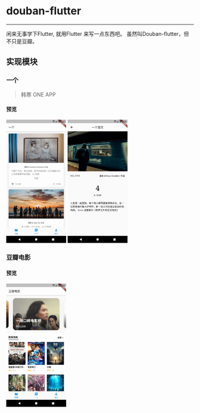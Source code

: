 # douban-flutter
---
闲来无事学下Flutter, 就用Flutter 来写一点东西吧。
虽然叫Douban-flutter，但不只是豆瓣。

## 实现模块

### 一个

> 韩寒 ONE APP

####  预览
<div>
  <img width="32%" src="./assets/screenshot/one_index.png"/>
  <img width="32%" src="./assets/screenshot/one_detail.png"/>
</div>

### 豆瓣电影

####  预览

<div>
  <img width="32%" src="./assets/screenshot/douban_index.png"/>
</div>
